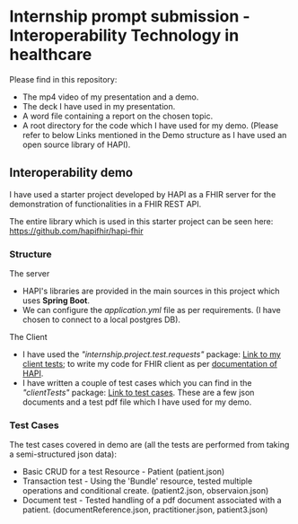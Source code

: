 # Internship prompt submission - Interoperability Technology in healthcare

Please find in this repository: 
- The mp4 video of my presentation and a demo.
- The deck I have used in my presentation.
- A word file containing a report on the chosen topic.
- A root directory for the code which I have used for my demo. (Please refer to below Links mentioned in the Demo structure as I have used an open source library of HAPI).


## Interoperability demo

I have used a starter project developed by HAPI as a FHIR server for the demonstration of functionalities in a FHIR REST API.

The entire library which is used in this starter project can be seen here: https://github.com/hapifhir/hapi-fhir

### Structure

The server

- HAPI's libraries are provided in the main sources in this project which uses **Spring Boot**.
- We can configure the *application.yml* file as per requirements. (I have chosen to connect to a local postgres DB).

The Client

- I have used the *"internship.project.test.requests"* package: [Link to my client tests](https://github.com/sharvkk/cotiviti-summer-internship/tree/main/demo-code/src/test/java/internship/project/test/requests); to write my code for FHIR client as per [documentation of HAPI](https://hapifhir.io/hapi-fhir/docs/).
- I have written a couple of test cases which you can find in the *"clientTests"* package: [Link to test cases](https://github.com/sharvkk/cotiviti-summer-internship/tree/main/demo-code/src/test/resources/clientTests). These are a few json documents and a test pdf file which I have used for my demo.


### Test Cases

The test cases covered in demo are (all the tests are performed from taking a semi-structured json data):

- Basic CRUD for a test Resource - Patient (patient.json)
- Transaction test - Using the 'Bundle' resource, tested multiple operations and conditional create. (patient2.json, observaion.json)
- Document test - Tested handling of a pdf document associated with a patient. (documentReference.json, practitioner.json, patient3.json)

